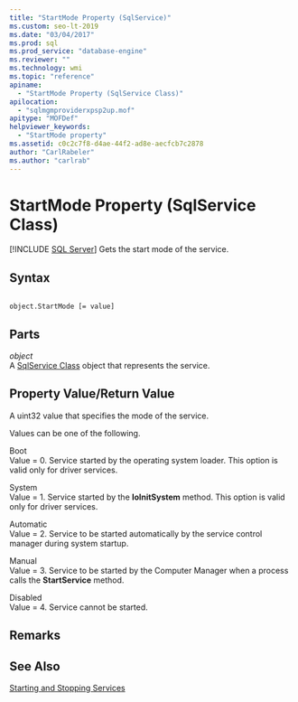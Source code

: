 ```yaml
---
title: "StartMode Property (SqlService)"
ms.custom: seo-lt-2019
ms.date: "03/04/2017"
ms.prod: sql
ms.prod_service: "database-engine"
ms.reviewer: ""
ms.technology: wmi
ms.topic: "reference"
apiname: 
  - "StartMode Property (SqlService Class)"
apilocation: 
  - "sqlmgmproviderxpsp2up.mof"
apitype: "MOFDef"
helpviewer_keywords: 
  - "StartMode property"
ms.assetid: c0c2c7f8-d4ae-44f2-ad8e-aecfcb7c2878
author: "CarlRabeler"
ms.author: "carlrab"
---
```

# StartMode Property (SqlService Class)
[!INCLUDE [SQL Server](../../../includes/applies-to-version/sqlserver.md)]
  Gets the start mode of the service.  
  
## Syntax  
  
```  
  
object.StartMode [= value]  
```  
  
## Parts  
 *object*  
 A [SqlService Class](../../../relational-databases/wmi-provider-configuration-classes/sqlservice-class/sqlservice-class.md) object that represents the service.  
  
## Property Value/Return Value  
 A uint32 value that specifies the mode of the service.  
  
 Values can be one of the following.  
  
 Boot  
 Value = 0. Service started by the operating system loader. This option is valid only for driver services.  
  
 System  
 Value = 1. Service started by the **IoInitSystem** method. This option is valid only for driver services.  
  
 Automatic  
 Value = 2. Service to be started automatically by the service control manager during system startup.  
  
 Manual  
 Value = 3. Service to be started by the Computer Manager when a process calls the **StartService** method.  
  
 Disabled  
 Value = 4. Service cannot be started.  
  
## Remarks  
  
## See Also  
 [Starting and Stopping Services](https://technet.microsoft.com/library/ms174886\(v=sql.105\).aspx)  
  
  
